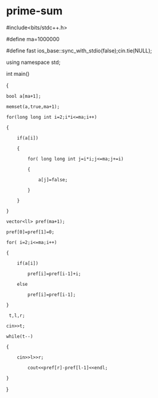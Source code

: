 # prime-sum

#include<bits/stdc++.h>

#define ma=1000000

#define fast ios_base::sync_with_stdio(false);cin.tie(NULL);    

using namespace std;

int main()

{

    bool a[ma+1];

    memset(a,true,ma+1);

    for(long long int i=2;i*i<=ma;i++)

    {

        if(a[i])

        {

            for( long long int j=i*i;j<=ma;j+=i)

            {

                a[j]=false;

            }

        }

    }

    vector<ll> pref(ma+1);

    pref[0]=pref[1]=0;

    for( i=2;i<=ma;i++)

    {

        if(a[i])

            pref[i]=pref[i-1]+i;

        else

            pref[i]=pref[i-1];

    }

     t,l,r;

    cin>>t;

    while(t--)

    {

        cin>>l>>r;

            cout<<pref[r]-pref[l-1]<<endl;

    }

}
